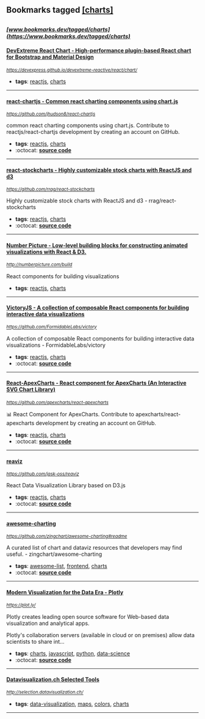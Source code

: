 ## Bookmarks tagged [[charts]](https://www.bookmarks.dev?q=[charts])

_<sup><sup>[www.bookmarks.dev/tagged/charts](https://www.bookmarks.dev/tagged/charts)</sup></sup>_
---
#### [DevExtreme React Chart - High-performance plugin-based React chart for Bootstrap and Material Design](https://devexpress.github.io/devextreme-reactive/react/chart/)
_<sup>https://devexpress.github.io/devextreme-reactive/react/chart/</sup>_

* **tags**: [reactjs](../tagged/reactjs.md), [charts](../tagged/charts.md)
---
#### [react-chartjs - Common react charting components using chart.js](https://github.com/jhudson8/react-chartjs)
_<sup>https://github.com/jhudson8/react-chartjs</sup>_

common react charting components using chart.js. Contribute to reactjs/react-chartjs development by creating an account on GitHub.
* **tags**: [reactjs](../tagged/reactjs.md), [charts](../tagged/charts.md)
* :octocat: **[source code](https://github.com/jhudson8/react-chartjs)**
---
#### [react-stockcharts - Highly customizable stock charts with ReactJS and d3](https://github.com/rrag/react-stockcharts)
_<sup>https://github.com/rrag/react-stockcharts</sup>_

Highly customizable stock charts with ReactJS and d3 - rrag/react-stockcharts
* **tags**: [reactjs](../tagged/reactjs.md), [charts](../tagged/charts.md)
* :octocat: **[source code](https://github.com/rrag/react-stockcharts)**
---
#### [Number Picture - Low-level building blocks for constructing animated visualizations with React & D3.](http://numberpicture.com/build)
_<sup>http://numberpicture.com/build</sup>_

React components for building visualizations
* **tags**: [reactjs](../tagged/reactjs.md), [charts](../tagged/charts.md)
---
#### [VictoryJS - A collection of composable React components for building interactive data visualizations](https://github.com/FormidableLabs/victory)
_<sup>https://github.com/FormidableLabs/victory</sup>_

A collection of composable React components for building interactive data visualizations - FormidableLabs/victory
* **tags**: [reactjs](../tagged/reactjs.md), [charts](../tagged/charts.md)
* :octocat: **[source code](https://github.com/FormidableLabs/victory)**
---
#### [React-ApexCharts - React component for ApexCharts (An Interactive SVG Chart Library)](https://github.com/apexcharts/react-apexcharts)
_<sup>https://github.com/apexcharts/react-apexcharts</sup>_

📊 React Component for ApexCharts. Contribute to apexcharts/react-apexcharts development by creating an account on GitHub.
* **tags**: [reactjs](../tagged/reactjs.md), [charts](../tagged/charts.md)
* :octocat: **[source code](https://github.com/apexcharts/react-apexcharts)**
---
#### [reaviz](https://github.com/jask-oss/reaviz)
_<sup>https://github.com/jask-oss/reaviz</sup>_

React Data Visualization Library based on D3.js
* **tags**: [reactjs](../tagged/reactjs.md), [charts](../tagged/charts.md)
* :octocat: **[source code](https://github.com/jask-oss/reaviz)**
---
#### [awesome-charting](https://github.com/zingchart/awesome-charting#readme)
_<sup>https://github.com/zingchart/awesome-charting#readme</sup>_

A curated list of chart and dataviz resources that developers may find useful. - zingchart/awesome-charting
* **tags**: [awesome-list](../tagged/awesome-list.md), [frontend](../tagged/frontend.md), [charts](../tagged/charts.md)
* :octocat: **[source code](https://github.com/zingchart/awesome-charting#readme)**
---
#### [Modern Visualization for the Data Era - Plotly](https://plot.ly/)
_<sup>https://plot.ly/</sup>_

Plotly creates leading open source software for Web-based data visualization and analytical apps.

Plotly's collaboration servers (available in cloud or on premises) allow data scientists to share int...
* **tags**: [charts](../tagged/charts.md), [javascript](../tagged/javascript.md), [python](../tagged/python.md), [data-science](../tagged/data-science.md)
* :octocat: **[source code](https://github.com/plotly/plotly.js/)**
---
#### [Datavisualization.ch Selected Tools](http://selection.datavisualization.ch/)
_<sup>http://selection.datavisualization.ch/</sup>_

* **tags**: [data-visualization](../tagged/data-visualization.md), [maps](../tagged/maps.md), [colors](../tagged/colors.md), [charts](../tagged/charts.md)
---
